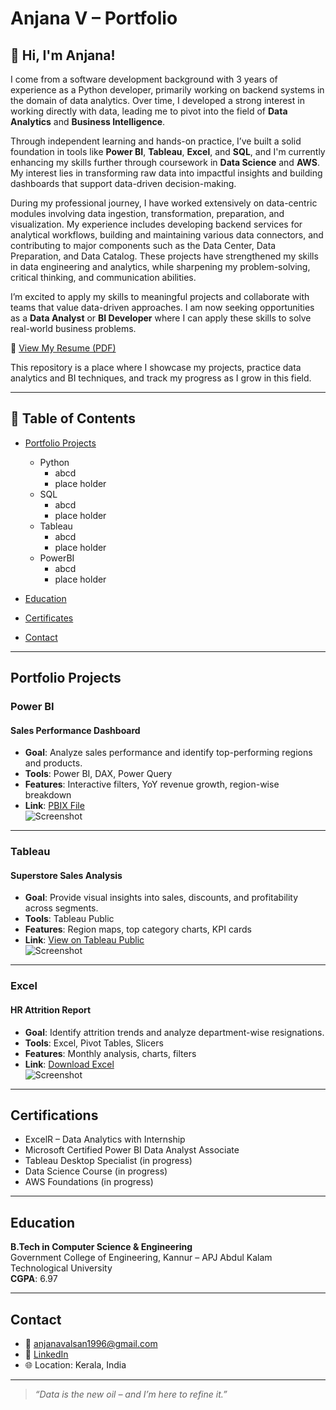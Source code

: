 # Anjana V – Portfolio

## 👋 Hi, I'm Anjana!

I come from a software development background with 3 years of experience as a Python developer, primarily working on backend systems in the domain of data analytics. Over time, I developed a strong interest in working directly with data, leading me to pivot into the field of **Data Analytics** and **Business Intelligence**.

Through independent learning and hands-on practice, I’ve built a solid foundation in tools like **Power BI**, **Tableau**, **Excel**, and **SQL**, and I'm currently enhancing my skills further through coursework in **Data Science** and **AWS**. My interest lies in transforming raw data into impactful insights and building dashboards that support data-driven decision-making.

During my professional journey, I have worked extensively on data-centric modules involving data ingestion, transformation, preparation, and visualization. My experience includes developing backend services for analytical workflows, building and maintaining various data connectors, and contributing to major components such as the Data Center, Data Preparation, and Data Catalog. These projects have strengthened my skills in data engineering and analytics, while sharpening my problem-solving, critical thinking, and communication abilities.

I’m excited to apply my skills to meaningful projects and collaborate with teams that value data-driven approaches. I am now seeking opportunities as a **Data Analyst** or **BI Developer** where I can apply these skills to solve real-world business problems.

📄 [View My Resume (PDF)](https://github.com/your-username/your-repo-name/blob/main/anjana_resume.pdf)

This repository is a place where I showcase my projects, practice data analytics and BI techniques, and track my progress as I grow in this field.

---

## 📌 Table of Contents
- [Portfolio Projects](https://github.com/anjana-valsan/anjana-valsan.github.io/blob/main/README.md#portfolio-projects)
  - Python
    - abcd
    - place holder
  - SQL
    - abcd
    - place holder
  - Tableau
    - abcd
    - place holder
  - PowerBI
    - abcd
    - place holder
	

  
- [Education](https://github.com/anjana-valsan/anjana-valsan.github.io/blob/main/README.md#education)  
- [Certificates](https://github.com/anjana-valsan/anjana-valsan.github.io/blob/main/README.md#certificates)
- [Contact](https://github.com/anjana-valsan/anjana-valsan.github.io/blob/main/README.md#contacts)



---

## Portfolio Projects

### Power BI

#### Sales Performance Dashboard
- **Goal**: Analyze sales performance and identify top-performing regions and products.
- **Tools**: Power BI, DAX, Power Query
- **Features**: Interactive filters, YoY revenue growth, region-wise breakdown
- **Link**: [PBIX File](projects/sales_dashboard.pbix)  
  ![Screenshot](assets/sales_dashboard.png)

---

### Tableau

#### Superstore Sales Analysis
- **Goal**: Provide visual insights into sales, discounts, and profitability across segments.
- **Tools**: Tableau Public
- **Features**: Region maps, top category charts, KPI cards
- **Link**: [View on Tableau Public](https://public.tableau.com/app/profile/anjana)  
  ![Screenshot](assets/superstore_tableau.png)

---

### Excel

#### HR Attrition Report
- **Goal**: Identify attrition trends and analyze department-wise resignations.
- **Tools**: Excel, Pivot Tables, Slicers
- **Features**: Monthly analysis, charts, filters
- **Link**: [Download Excel](projects/hr_attrition.xlsx)  
  ![Screenshot](assets/hr_excel.png)

---

## Certifications

- ExcelR – Data Analytics with Internship  
- Microsoft Certified Power BI Data Analyst Associate  
- Tableau Desktop Specialist (in progress)  
- Data Science Course (in progress)  
- AWS Foundations (in progress)  

---

## Education

**B.Tech in Computer Science & Engineering**  
Government College of Engineering, Kannur – APJ Abdul Kalam Technological University  
**CGPA**: 6.97

---

## Contact

- 📧 anjanavalsan1996@gmail.com  
- 🔗 [LinkedIn](https://linkedin.com/in/anjana-valsan)  
- 🌐 Location: Kerala, India

---

> *“Data is the new oil – and I’m here to refine it.”*
